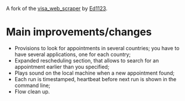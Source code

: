 A fork of the [visa_web_scraper](https://github.com/Ed1123/visa_web_scraper) by [Ed1123](https://github.com/Ed1123).

# Main improvements/changes

- Provisions to look for appointments in several countries; you have to have several applications, one for each country;
- Expanded rescheduling section, that allows to search for an appointment earlier than you specified;
- Plays sound on the local machine when a new appointment found;
- Each run is timestamped, heartbeat before next run is shown in the command line;
- Flow clean up.
